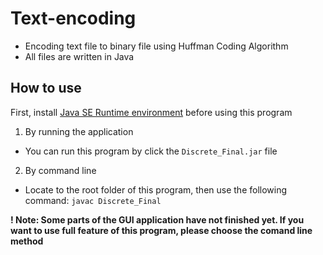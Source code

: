 # Text-encoding
- Encoding text file to binary file using Huffman Coding Algorithm
- All files are written in Java

## How to use
First, install [Java SE Runtime environment](https://www.oracle.com/java/technologies/javase-jre8-downloads.html) before using this program
1. By running the application
-  You can run this program by click the `Discrete_Final.jar` file
2. By command line
- Locate to the root folder of this program, then use the following command:
`javac Discrete_Final`

**! Note: Some parts of the GUI application have not finished yet. If you want to use full feature of this program, please choose the comand line method**
